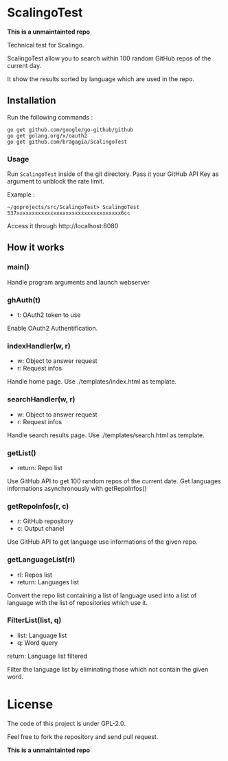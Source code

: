 # ScalingoTest
**This is a unmaintainted repo**

Technical test for Scalingo.

ScalingoTest allow you to search within 100 random GitHub repos of the current day.

It show the results sorted by language which are used in the repo.

## Installation

Run the following commands :
```
go get github.com/google/go-github/github
go get golang.org/x/oauth2
go get github.com/bragagia/ScalingoTest
```

### Usage

Run `ScalingoTest` inside of the git directory. Pass it your GitHub API Key as argument to unblock the rate limit.

Example :
```
~/goprojects/src/ScalingoTest> ScalingoTest 537xxxxxxxxxxxxxxxxxxxxxxxxxxxxxxxxxx6cc
```

Access it through http://localhost:8080

## How it works

### main()
Handle program arguments and launch webserver

### ghAuth(t)
- t: OAuth2 token to use

Enable OAuth2 Authentification.

### indexHandler(w, r)
- w: Object to answer request
- r: Request infos

Handle home page. Use ./templates/index.html as template.

### searchHandler(w, r)
- w: Object to answer request
- r: Request infos

Handle search results page. Use ./templates/search.html as template.

### getList()
- return: Repo list

Use GitHub API to get 100 random repos of the current date.
Get languages informations asynchronously with getRepoInfos()

### getRepoInfos(r, c)
- r: GitHub repository
- c: Output chanel

Use GitHub API to get language use informations of the given repo.

### getLanguageList(rl)
- rl: Repos list
- return: Languages list

Convert the repo list containing a list of language used into a list of language with the list of repositories which use it.

### FilterList(list, q)
- list: Language list
- q: Word query

return: Language list filtered

Filter the language list by eliminating those which not contain the given word.

# License
The code of this project is under GPL-2.0.

Feel free to fork the repository and send pull request.

**This is a unmaintainted repo**
